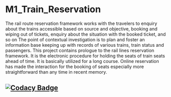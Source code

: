 # M1_Train_Reservation 
 
The rail route reservation framework works with the travelers to enquiry about the trains accessible based on source and objective, booking and wiping out of tickets, enquiry about the situation with the booked ticket, and so on The point of contextual investigation is to plan and foster an information base keeping up with records of various trains, train status and passengers. This project contains prologue to the rail lines reservation framework. It is the electronic procedure for holding the seats of train seats ahead of time. It is basically utilized for a long course. Online reservation has made the interaction for the booking of seats especially more straightforward than any time in recent memory.

## [![Codacy Badge](https://app.codacy.com/project/badge/Grade/24d0731372374389b40c2135c8098b28)](https://www.codacy.com/gh/MeghaKatigar/M1_Train_Reservation-/dashboard?utm_source=github.com&amp;utm_medium=referral&amp;utm_content=MeghaKatigar/M1_Train_Reservation-&amp;utm_campaign=Badge_Grade)
